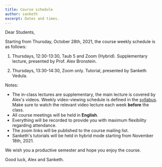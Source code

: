 ```yaml
---
title: Course schedule
author: sanketh
excerpt: Dates and times.
---
```


Dear Students,

Starting from Thursday, October 28th, 2021, the course weekly schedule is as follows:


1. Thursdays, 12:30-13:30, Taub 5 and Zoom (Hybrid).
   Supplementary lecture, presented by Prof. Alex Bronstein.

2. Thursdays, 13:30-14:30, Zoom only.
   Tutorial, presented by Sanketh Vedula.

Notes:

- The in-class lectures are supplementary, the main lecture is covered by Alex's videos. Weekly video-viewing schedule is defined in the [syllabus](/cs236860/info#detailed-syllabus). Make sure to watch the relevant video lecture each week **before** the class.
- All course meetings will be held in **English**.
- Everything will be recorded to provide you with maximum flexibility regarding attendance.
- The zoom links will be published to the course mailing list.
- Sanketh's tutorials will be held in hybrid mode starting from November 18th, 2021.

We wish you a productive semester and hope you enjoy the course.

Good luck,
Alex and Sanketh.